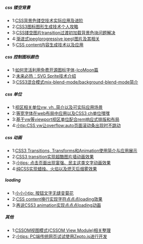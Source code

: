 ##### css 镂空背景
- 1:[CSS背景色镂空技术实际应用及进阶](https://www.zhangxinxu.com/wordpress/2013/07/css-%E8%83%8C%E6%99%AF%E8%89%B2%E5%9B%BE%E7%89%87%E9%95%82%E7%A9%BA%E6%8A%80%E6%9C%AF/)
- 2:[CSS3图标图形生成技术个人攻略](https://www.zhangxinxu.com/wordpress/2014/04/css3-icon-%e5%9b%be%e6%a0%87%e7%94%9f%e6%88%90%e6%8a%80%e6%9c%af/)
- 3:[CSS镂空图片transition过渡初加载背景色块问题解决](https://www.zhangxinxu.com/wordpress/2016/02/css-hollow-image-for-transition-background-color-problem-fixed/)
- 4:[渐进式jpeg(progressive jpeg)图片及其相关](https://www.zhangxinxu.com/wordpress/2013/01/progressive-jpeg-image-and-so-on/)
- 5:[CSS content内容生成技术以及应用](https://www.zhangxinxu.com/wordpress/2010/04/css-content%e5%86%85%e5%ae%b9%e7%94%9f%e6%88%90%e6%8a%80%e6%9c%af%e4%bb%a5%e5%8f%8a%e5%ba%94%e7%94%a8/)



##### css 控制图标颜色
- 1:[如何灵活利用免费开源图标字体-IcoMoon篇](https://www.zhangxinxu.com/wordpress/2012/06/free-icon-font-usage-icomoon/)
- 2:[未来必热：SVG Sprite技术介绍](https://www.zhangxinxu.com/wordpress/2014/07/introduce-svg-sprite-technology/)
- 3:[CSS3混合模式mix-blend-mode/background-blend-mode简介](https://www.zhangxinxu.com/wordpress/2015/05/css3-mix-blend-mode-background-blend-mode/)



##### css 单位
- 1:[视区相关单位vw, vh..简介以及可实际应用场景](https://www.zhangxinxu.com/wordpress/2012/09/new-viewport-relative-units-vw-vh-vm-vmin/)
- 2:[等宽字体在web布局中应用以及CSS3 ch单位嘿嘿](https://www.zhangxinxu.com/wordpress/2016/07/monospaced-font-css3-ch-unit/)
- 3:[基于vw等viewport视区单位配合rem响应式排版和布局](https://www.zhangxinxu.com/wordpress/2016/08/vw-viewport-responsive-layout-typography/)
- 4:[小tip:CSS vw让overflow:auto页面滚动条出现时不跳动](https://www.zhangxinxu.com/wordpress/2015/01/css-page-scrollbar-toggle-center-no-jumping/)



##### css 动画
- 1:[CSS3 Transitions, Transforms和Animation使用简介与应用展示](https://www.zhangxinxu.com/wordpress/2010/11/css3-transitions-transforms-animation-introduction/)
- 2:[CSS3 transition实现超酷图片墙动画效果](https://www.zhangxinxu.com/wordpress/2009/12/css3-transformtransition%e5%ae%9e%e7%8e%b0%e8%b6%85%e9%85%b7%e5%9b%be%e7%89%87%e5%a2%99%e5%8a%a8%e7%94%bb%e6%95%88%e6%9e%9c/)
- 3:[小tips: 点击页面出现富强、民主这类文字动画效果](https://www.zhangxinxu.com/wordpress/2018/05/click-page-popup-text-tips/)
- 4:[纯CSS实现蜡烛、火焰以及熄灭后烟雾效果](https://www.zhangxinxu.com/wordpress/2018/05/pure-css-candle-flame-smoke/)




##### loading
- 1:[小小小tip: 按钮文字无缝变菊花](https://www.zhangxinxu.com/wordpress/2014/11/button-text-to-loading/)
- 2:[CSS content换行实现字符点点点loading效果](https://www.zhangxinxu.com/wordpress/2016/11/css-content-pre-animation-character-loading/)
- 3:[再说CSS3 animation实现点点点loading动画](https://www.zhangxinxu.com/wordpress/2014/12/css3-animation-dotting-loading/)





##### 其他
- 1:[CSSOM视图模式(CSSOM View Module)相关整理](https://www.zhangxinxu.com/wordpress/2011/09/cssom%e8%a7%86%e5%9b%be%e6%a8%a1%e5%bc%8fcssom-view-module%e7%9b%b8%e5%85%b3%e6%95%b4%e7%90%86%e4%b8%8e%e4%bb%8b%e7%bb%8d/)
- 2:[小tips: PC端传统网页试试使用Zepto.js进行开发](https://www.zhangxinxu.com/wordpress/2016/07/pc-website-use-zepto-js/)


